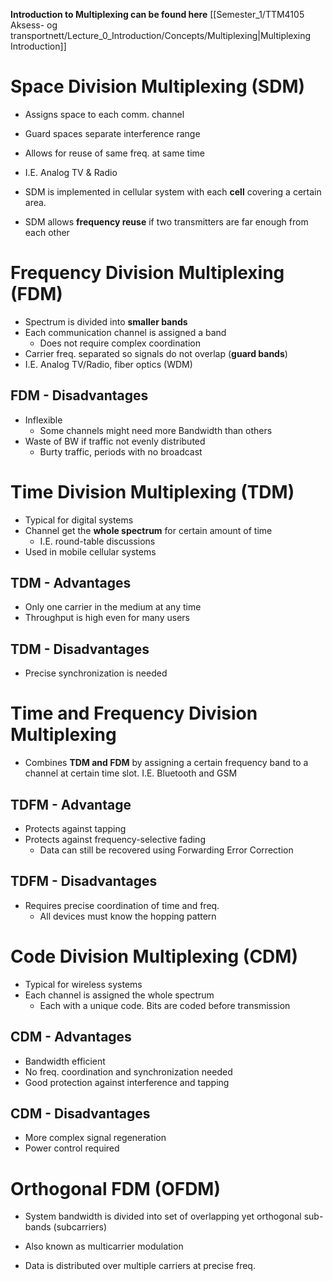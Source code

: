 **Introduction to Multiplexing can be found here**
[[Semester_1/TTM4105 Aksess- og transportnett/Lecture_0_Introduction/Concepts/Multiplexing|Multiplexing Introduction]]

# Space Division Multiplexing (SDM)

* Assigns space to each comm. channel
* Guard spaces separate interference range
* Allows for reuse of same freq. at same time
* I.E. Analog TV & Radio

* SDM is implemented in cellular system with each **cell** covering a certain area.

* SDM allows **frequency reuse** if two transmitters are far enough from each other

# Frequency Division Multiplexing (FDM)

* Spectrum is divided into **smaller bands**
* Each communication channel is assigned a band
	* Does not require complex coordination
* Carrier freq. separated so signals do not overlap (**guard bands**)
* I.E. Analog TV/Radio, fiber optics (WDM)

## FDM - Disadvantages

* Inflexible
	* Some channels might need more Bandwidth than others
* Waste of BW if traffic not evenly distributed
	* Burty traffic, periods with no broadcast

# Time Division Multiplexing (TDM)

* Typical for digital systems
* Channel get the **whole spectrum** for certain amount of time
	* I.E. round-table discussions
* Used in mobile cellular systems

## TDM - Advantages

* Only one carrier in the medium at any time
* Throughput is high even for many users

## TDM - Disadvantages

* Precise synchronization is needed

# Time and Frequency Division Multiplexing

* Combines **TDM and FDM** by assigning a certain frequency band to a channel at certain time slot. I.E. Bluetooth and GSM

## TDFM - Advantage

* Protects against tapping
* Protects against frequency-selective fading 
	* Data can still be recovered using Forwarding Error Correction

## TDFM - Disadvantages

* Requires precise coordination of time and freq.
	* All devices must know the hopping pattern

# Code Division Multiplexing (CDM)

* Typical for wireless systems
* Each channel is assigned the whole spectrum
	* Each with a unique code. Bits are coded before transmission

## CDM - Advantages

* Bandwidth efficient
* No freq. coordination and synchronization needed
* Good protection against interference and tapping

## CDM - Disadvantages

* More complex signal regeneration
* Power control required

# Orthogonal FDM (OFDM)

* System bandwidth is divided into set of overlapping yet orthogonal sub-bands (subcarriers)

* Also known as multicarrier modulation
* Data is distributed over multiple carriers at precise freq.



